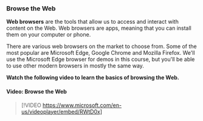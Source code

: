 ### Browse the Web

**Web browsers** are the tools that allow us to access and interact with content on the Web. Web browsers are apps, meaning that you can install them on your computer or phone.

There are various web browsers on the market to choose from. Some of the most popular are Microsoft Edge, Google Chrome and Mozilla Firefox. We'll use the Microsoft Edge browser for demos in this course, but you'll be able to use other modern browsers in mostly the same way.

**Watch the following video to learn the basics of browsing the Web.**


#### Video: Browse the Web
> [!VIDEO https://www.microsoft.com/en-us/videoplayer/embed/RWtD0x]